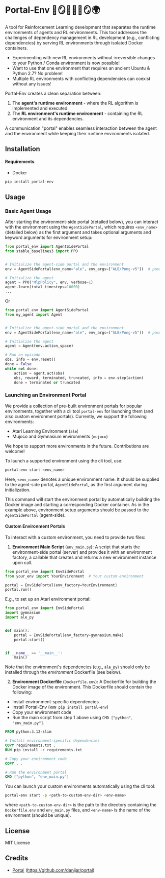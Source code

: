 #  Portal-Env  🤖🪞✨➖✨🪞🌍 
<!--  ➿〰️➖🔹-->

A tool for Reinforcement Learning development that separates the runtime environments of agents and RL environments. 
This tool addresses the challenges of dependency management in RL development (e.g., conflicting dependencies) by serving 
RL environments through isolated Docker containers.

* Experimenting with new RL environments without irreversible changes to your Python / Conda environment is now possible!
* Want to use that one environment that requires an ancient Ubuntu & Python 2.7? No problem!
* Multiple RL environments with conflicting dependencies can coexist without any issues!


Portal-Env creates a clean separation between:
1. The **agent's runtime environment** - where the RL algorithm is implemented and executed.
2. The **RL environment's runtime environment** - containing the RL environment and its dependencies.

A communication "portal" enables seamless interaction between 
the agent and the environment while keeping their runtime environments isolated.

[//]: # (### Core Components)

[//]: # ()
[//]: # (**Agent Side**: )

[//]: # (Interfaces with the environment through an `AgentSidePortal`.)

[//]: # ()
[//]: # (**Environment Side**:)

[//]: # (Interfaces with the agent through an `EnvSidePortal`.)


## Installation
#### Requirements
- Docker

```bash
pip install portal-env
```


## Usage

### Basic Agent Usage

After starting the environment-side portal (detailed below), you can interact with the environment using 
the `AgentSidePortal`, which requires `<env_name>` (detailed below) as the first argument and takes 
optional arguments and keyword arguments for environment setup:
```python
from portal_env import AgentSidePortal
from stable_baselines3 import PPO


# Initialize the agent-side portal and the environment
env = AgentSidePortal(env_name="ale", env_args=["ALE/Pong-v5"])  # pass environment setup arguments here

# Initialize the agent
agent = PPO("MlpPolicy", env, verbose=1)
agent.learn(total_timesteps=10000)
...

```
Or 
```python
from portal_env import AgentSidePortal
from my_agent import Agent


# Initialize the agent-side portal and the environment
env = AgentSidePortal(env_name="ale", env_args=["ALE/Pong-v5"])  # pass environment setup arguments here

# Initialize the agent
agent = Agent(env.action_space)

# Run an episode
obs, info = env.reset()
done = False
while not done:
    action = agent.act(obs)
    obs, reward, terminated, truncated, info = env.step(action)
    done = terminated or truncated
```


### Launching an Environment Portal
We provide a collection of pre-built environment portals for popular environments, 
together with a cli tool `portal-env` for launching them (and also custom environment portals).
Currently, we support the following environments:
- Atari Learning Environment (`ale`)
- Mujoco and Gymnasium environments (`mujoco`)

We hope to support more environments in the future.
Contributions are welcome!

To launch a supported environment using the cli tool, use:
```bash
portal-env start <env_name>
```
Here, `<env_name>` denotes a unique environment name.
It should be supplied to the agent-side portal, `AgentSidePortal`, as the first argument during initialization.

This command will start the environment portal by automatically building the Docker image and 
starting a corresponding Docker container.
As in the example above, environment setup arguments should be passed to the `AgentSidePortal` (agent-side).

#### Custom Environment Portals

To interact with a custom environment, you need to provide two files:

1. **Environment Main Script** (`env_main.py`):
A script that starts the environment-side portal (server) and provides it with an environment factory, a callable that creates and returns a new environment instance upon call.
```python
from portal_env import EnvSidePortal
from your_env import YourEnvironment  # Your custom environment

portal = EnvSidePortal(env_factory=YourEnvironment)
portal.run()
```

E.g., to set up an Atari environment portal:
```python
from portal_env import EnvSidePortal
import gymnasium
import ale_py


def main():
    portal = EnvSidePortal(env_factory=gymnasium.make)
    portal.start()


if __name__ == '__main__':
    main()
```
Note that the environment's dependencies (e.g., `ale_py`) should only be installed through the *environment* Dockerfile (see below).

2. **Environment Dockerfile** (`Dockerfile.env`):
A Dockerfile for building the Docker image of the environment. This Dockerfile should contain the following:
- Install environment-specific dependencies
- Install Portal-Env (`RUN pip install portal-env`)
- Copy your environment code
- Run the main script from step 1 above using `CMD ["python", "env_main.py"]`.
```dockerfile
FROM python:3.12-slim

# Install environment-specific dependencies
COPY requirements.txt .
RUN pip install -r requirements.txt

# Copy your environment code
COPY . .

# Run the environment portal
CMD ["python", "env_main.py"]
```


You can launch your custom environments automatically using the cli tool:
```bash
portal-env start -p <path-to-custom-env-dir> <env-name>
```
where `<path-to-custom-env-dir>` is the path to the directory containing the `Dockerfile.env` and `env_main.py` files,
and `<env-name>` is the name of the environment (should be unique).



## License

MIT License 


## Credits
- [Portal](https://github.com/danijar/portal) (https://github.com/danijar/portal)
